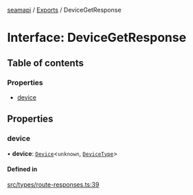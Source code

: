 [seamapi](../README.md) / [Exports](../modules.md) / DeviceGetResponse

# Interface: DeviceGetResponse

## Table of contents

### Properties

- [device](DeviceGetResponse.md#device)

## Properties

### device

• **device**: [`Device`](Device.md)<`unknown`, [`DeviceType`](../modules.md#devicetype)\>

#### Defined in

[src/types/route-responses.ts:39](https://github.com/hello-seam/seamapi-javascript/blob/main/src/types/route-responses.ts#L39)

